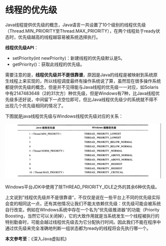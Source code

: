 # 线程的优先级

Java线程提供优先级的概念，Java语言一共设置了10个级别的线程优先级（Thread.MIN_PRIORITY至Thread.MAX_PRIORITY），在两个线程处于ready状态时，优先级越高的线程越容易被系统选择执行。

**线程优先级API**：

- setPriority(int newPriority)：新建线程的优先级默认是5。
- getPriority()：获取此线程的优先级。

需要注意的是，**线程优先级并不是很靠谱**，原因是Java的线程是被映射到系统原生线程上来实现的，所以线程调度最终有操作系统说了算，虽然现在很多操作系统都提供优先级的概念，但是并不见得能与Java线程的优先级一一对应，如Solaris中有2147483648（2的31次方）种优先级，但是Windows有7种，比Java线程优先级多还好说，中间留下一点空位即可，但比Java线程优先级少的系统就不得不出现几个优先级相同的情况了。

下图就是java线程优先级与Windows线程优先级对应的关系：

![](../images/8.png)

Windows平台JDK中使用了除THREAD_PRIORITY_IDLE之外的其余6种优先级。

上文说到”线程优先级并不是很靠谱“，不仅仅是说在一些平台上不同的优先级实际会变的相同这一点，还有其他情况让我们不能太依赖优先级：优先级可能会被系统自行改变。例如在WIndows系统中存在一个名为”优先级推进器“的功能（Priority Boosting，当然它可以关闭掉），它的大致作用就是当系统发生一个线程被执行的特别勤奋时，可能会越过线程优先级去为它分配执行时间。因此我们不能在程序中通过优先级来完全准确地判断一组状态都为ready的线程将会先执行哪一个。

**本文参考至**：《深入Java虚拟机》